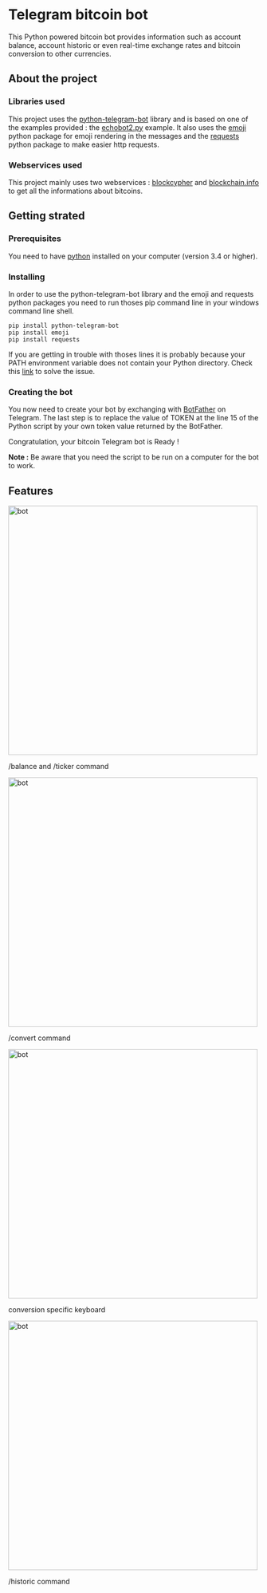 # Telegram bitcoin bot

This Python powered bitcoin bot provides information such as account balance, account historic or even real-time exchange rates and bitcoin conversion to other currencies.

## About the project

### Libraries used

This project uses the [python-telegram-bot](https://github.com/python-telegram-bot/python-telegram-bot) library and is based on one of the examples provided : the [echobot2.py](https://github.com/python-telegram-bot/python-telegram-bot/blob/master/examples/echobot2.py) example.
It also uses the [emoji](https://pypi.python.org/pypi/emoji/) python package for emoji rendering in the messages and the [requests](http://docs.python-requests.org/en/master/) python package to make easier http requests.

### Webservices used

This project mainly uses two webservices : [blockcypher](https://www.blockcypher.com/dev/bitcoin/) and [blockchain.info](https://blockchain.info/api/exchange_rates_api) to get all the informations about bitcoins.

## Getting strated

### Prerequisites

You need to have [python](https://www.python.org/downloads/) installed on your computer (version 3.4 or higher).

### Installing

In order to use the python-telegram-bot library and the emoji and requests python packages you need to run thoses pip command line in your windows command line shell.
```
pip install python-telegram-bot
pip install emoji
pip install requests
```
If you are getting in trouble with thoses lines it is probably because your PATH environment variable does not contain your Python directory. Check this [link](http://stackoverflow.com/questions/3701646/how-to-add-to-the-pythonpath-in-windows-7) to solve the issue.

### Creating the bot

You now need to create your bot by exchanging with [BotFather](https://core.telegram.org/bots#6-botfather) on Telegram.
The last step is to replace the value of TOKEN at the line 15 of the Python script by your own token value returned by the BotFather.

Congratulation, your bitcoin Telegram bot is Ready !

<b>Note :</b> Be aware that you need the script to be run on a computer for the bot to work.

## Features

<div class="col-md-6 col-lg-6">
                                    <img src="../master/screenshot/bot.png" alt="bot" height="500" class="img-rounded" />
                                    <p>/balance and /ticker command</p>
                                </div>
<div class="col-md-6 col-lg-6">
                                    <img src="../master/screenshot/bot_conversion.png" alt="bot" height="500" class="img-rounded" />
                                    <p>/convert command</p>
                                </div>
<div class="col-md-6 col-lg-6">
                                    <img src="../master/screenshot/bot_conversion_keyboard.png" alt="bot" height="500" class="img-rounded" />
                                    <p>conversion specific keyboard</p>
                                </div>
<div class="col-md-6 col-lg-6">
                                    <img src="../master/screenshot/bot_historic.png" alt="bot" height="500" class="img-rounded" />
                                    <p>/historic command</p>
                                </div>
